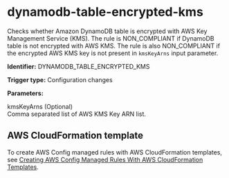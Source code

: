 # dynamodb\-table\-encrypted\-kms<a name="dynamodb-table-encrypted-kms"></a>

Checks whether Amazon DynamoDB table is encrypted with AWS Key Management Service \(KMS\)\. The rule is NON\_COMPLIANT if DynamoDB table is not encrypted with AWS KMS\. The rule is also NON\_COMPLIANT if the encrypted AWS KMS key is not present in `kmsKeyArns` input parameter\.

**Identifier:** DYNAMODB\_TABLE\_ENCRYPTED\_KMS

**Trigger type:** Configuration changes

**Parameters:**

 kmsKeyArns \(Optional\)  
Comma separated list of AWS KMS Key ARN list\.

## AWS CloudFormation template<a name="w22aac11c29c17c95c13"></a>

To create AWS Config managed rules with AWS CloudFormation templates, see [Creating AWS Config Managed Rules With AWS CloudFormation Templates](aws-config-managed-rules-cloudformation-templates.md)\.
